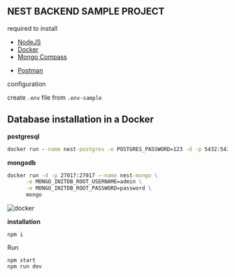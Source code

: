 ## NEST BACKEND SAMPLE PROJECT

required to install

- [NodeJS](https://nodejs.org/en/download/)
- [Docker](https://www.docker.com/products/docker-desktop)
- [Mongo Compass](https://www.mongodb.com/products/compass)
<!-- - [DBeaver for Postgresql](https://dbeaver.io/) -->
- [Postman](https://www.postman.com/downloads/)

configuration

create `.env` file from `.env-sample`

## Database installation in a Docker

**postgresql**

```cmd
docker run --name nest-postgres -e POSTGRES_PASSWORD=123 -d -p 5432:5432 postgres
```

**mongodb**

```cmd
docker run -d -p 27017:27017 --name nest-mongo \
      -e MONGO_INITDB_ROOT_USERNAME=admin \
      -e MONGO_INITDB_ROOT_PASSWORD=password \
      mongo
```

![docker](./docker.png)

**installation**

```
npm i
```

Run

```
npm start
npm run dev
```
